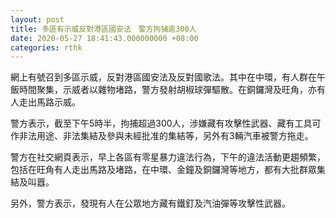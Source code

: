 ```yaml
---
layout: post
title: 多區有示威反對港區國安法　警方拘捕逾300人
date: 2020-05-27 18:41:43.000000000 +08:00
categories: rthk
---
```


網上有號召到多區示威，反對港區國安法及反對國歌法。其中在中環，有人群在午飯時間聚集，示威者以雜物堵路，警方發射胡椒球彈驅散。在銅鑼灣及旺角，亦有人走出馬路示威。

警方表示，截至下午5時半，拘捕超過300人，涉嫌藏有攻擊性武器、藏有工具可作非法用途、非法集結及參與未經批准的集結等，另外有3輛汽車被警方拖走。

警方在社交網頁表示，早上各區有零星暴力違法行為，下午的違法活動更趨頻繁，包括在旺角有人走出馬路及堵路，在中環、金鐘及銅鑼灣等地方，都有大批群眾集結及叫囂。

另外，警方表示，發現有人在公眾地方藏有鐵釘及汽油彈等攻擊性武器。
